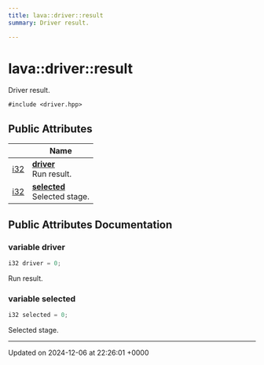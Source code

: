 ```yaml
---
title: lava::driver::result
summary: Driver result. 

---
```


# lava::driver::result



Driver result. 


`#include <driver.hpp>`

## Public Attributes

|                | Name           |
| -------------- | -------------- |
| [i32](/_doxybook/Namespaces/namespacelava.md#using-i32) | **[driver](/_doxybook/Classes/structlava_1_1driver_1_1result.md#variable-driver)** <br>Run result.  |
| [i32](/_doxybook/Namespaces/namespacelava.md#using-i32) | **[selected](/_doxybook/Classes/structlava_1_1driver_1_1result.md#variable-selected)** <br>Selected stage.  |

## Public Attributes Documentation

### variable driver

```cpp
i32 driver = 0;
```

Run result. 

### variable selected

```cpp
i32 selected = 0;
```

Selected stage. 

-------------------------------

Updated on 2024-12-06 at 22:26:01 +0000